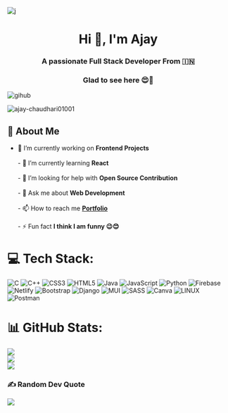 ![j](https://github.com/Ajay-Chaudhari01001/Ajay-Chaudhari01001/assets/55138445/c5341d03-cbf4-4288-93e6-1c92afc715a6)
<h1 align="center">Hi 👋, I'm Ajay</h1>
<h3 align="center">A passionate Full Stack Developer From
🇮🇳 </h3>

<h3 align="center">
 Glad to see here 😍🧡
 </h3>
 
![gihub](https://user-images.githubusercontent.com/55138445/177673997-48844d0d-7369-45c7-a973-6272e39503e9.gif)

<p align="left"> <img src="https://komarev.com/ghpvc/?username=ajay-chaudhari01001&label=Profile%20views&color=0e75b6&style=flat" alt="ajay-chaudhari01001" /> </p>

## 💫 About Me

- 🔭 I’m currently working on **Frontend Projects** <br><br>- 🌱 I’m currently learning **React**<br><br>- 🤝 I’m looking for help with **Open Source Contribution**<br><br>- 💬 Ask me about **Web Development**<br><br>- 📫 How to reach me **[Portfolio](https://ajaychaudhari.me)**<br><br>- ⚡ Fun fact **I think I am funny 😉😊**


# 💻 Tech Stack:
![C](https://img.shields.io/badge/c-%2300599C.svg?style=for-the-badge&logo=c&logoColor=white) ![C++](https://img.shields.io/badge/c++-%2300599C.svg?style=for-the-badge&logo=c%2B%2B&logoColor=white) ![CSS3](https://img.shields.io/badge/css3-%231572B6.svg?style=for-the-badge&logo=css3&logoColor=white) ![HTML5](https://img.shields.io/badge/html5-%23E34F26.svg?style=for-the-badge&logo=html5&logoColor=white) ![Java](https://img.shields.io/badge/java-%23ED8B00.svg?style=for-the-badge&logo=java&logoColor=white) ![JavaScript](https://img.shields.io/badge/javascript-%23323330.svg?style=for-the-badge&logo=javascript&logoColor=%23F7DF1E) ![Python](https://img.shields.io/badge/python-3670A0?style=for-the-badge&logo=python&logoColor=ffdd54) ![Firebase](https://img.shields.io/badge/firebase-%23039BE5.svg?style=for-the-badge&logo=firebase) ![Netlify](https://img.shields.io/badge/netlify-%23000000.svg?style=for-the-badge&logo=netlify&logoColor=#00C7B7) ![Bootstrap](https://img.shields.io/badge/bootstrap-%23563D7C.svg?style=for-the-badge&logo=bootstrap&logoColor=white) ![Django](https://img.shields.io/badge/django-%23092E20.svg?style=for-the-badge&logo=django&logoColor=white) ![MUI](https://img.shields.io/badge/MUI-%230081CB.svg?style=for-the-badge&logo=material-ui&logoColor=white) ![SASS](https://img.shields.io/badge/SASS-hotpink.svg?style=for-the-badge&logo=SASS&logoColor=white) ![Canva](https://img.shields.io/badge/Canva-%2300C4CC.svg?style=for-the-badge&logo=Canva&logoColor=white) ![LINUX](https://img.shields.io/badge/Linux-FCC624?style=for-the-badge&logo=linux&logoColor=black) ![Postman](https://img.shields.io/badge/Postman-FF6C37?style=for-the-badge&logo=postman&logoColor=white)
# 📊 GitHub Stats:
![](https://github-readme-stats.vercel.app/api?username=Ajay-Chaudhari01001&theme=flag-india&hide_border=true&include_all_commits=false&count_private=false)<br/>
![](https://github-readme-streak-stats.herokuapp.com/?user=Ajay-Chaudhari01001&theme=flag-india&hide_border=true)<br/>
![](https://github-readme-stats.vercel.app/api/top-langs/?username=Ajay-Chaudhari01001&theme=flag-india&hide_border=true&include_all_commits=false&count_private=false&layout=compact)

### ✍️ Random Dev Quote
![](https://quotes-github-readme.vercel.app/api?type=horizontal&theme=light)
